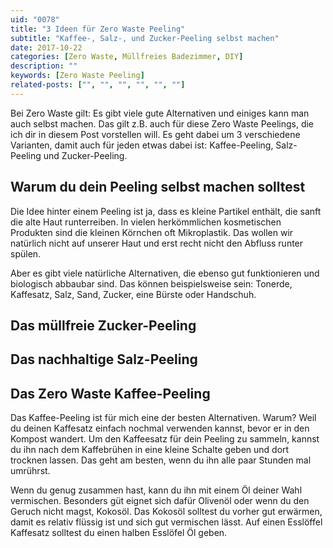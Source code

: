 ```yaml
---
uid: "0078"
title: "3 Ideen für Zero Waste Peeling"
subtitle: "Kaffee-, Salz-, und Zucker-Peeling selbst machen"
date: 2017-10-22
categories: [Zero Waste, Müllfreies Badezimmer, DIY]
description: ""
keywords: [Zero Waste Peeling]
related-posts: ["", "", "", "", "", ""]
---
```

Bei Zero Waste gilt: Es gibt viele gute Alternativen und einiges kann man auch selbst machen. Das gilt z.B. auch für diese Zero Waste Peelings, die ich dir in diesem Post vorstellen will. Es geht dabei um 3 verschiedene Varianten, damit auch für jeden etwas dabei ist: Kaffee-Peeling, Salz-Peeling und Zucker-Peeling.

## Warum du dein Peeling selbst machen solltest
Die Idee hinter einem Peeling ist ja, dass es kleine Partikel enthält, die sanft die alte Haut runterreiben. In vielen herkömmlichen kosmetischen Produkten sind die kleinen Körnchen oft Mikroplastik. Das wollen wir natürlich nicht auf unserer Haut und erst recht nicht den Abfluss runter spülen.

Aber es gibt viele natürliche Alternativen, die ebenso gut funktionieren und biologisch abbaubar sind. Das können beispielsweise sein: Tonerde, Kaffesatz, Salz, Sand, Zucker, eine Bürste oder Handschuh.

## Das müllfreie Zucker-Peeling

## Das nachhaltige Salz-Peeling

## Das Zero Waste Kaffee-Peeling
Das Kaffee-Peeling ist für mich eine der besten Alternativen. Warum? Weil du deinen Kaffesatz einfach nochmal verwenden kannst, bevor er in den Kompost wandert. Um den Kaffeesatz für dein Peeling zu sammeln, kannst du ihn nach dem Kaffebrühen in eine kleine Schalte geben und dort trocknen lassen. Das geht am besten, wenn du ihn alle paar Stunden mal umrührst.

Wenn du genug zusammen hast, kann du ihn mit einem Öl deiner Wahl vermischen. Besonders güt eignet sich dafür Olivenöl oder wenn du den Geruch nicht magst, Kokosöl. Das Kokosöl solltest du vorher gut erwärmen, damit es relativ flüssig ist und sich gut vermischen lässt. Auf einen Esslöffel Kaffesatz solltest du einen halben Esslöfel Öl geben. 
